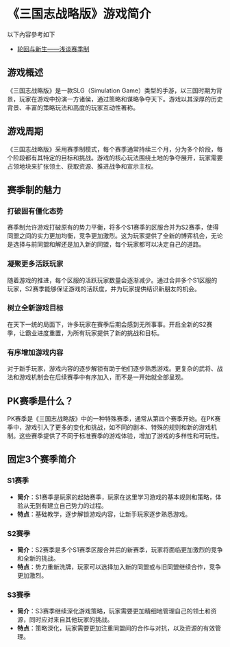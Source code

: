 # 《三国志战略版》游戏简介

以下內容參考如下
- [轮回与新生——浅谈赛季制](https://sgz.ejoy.com/gengduo/detail-4469.html) 

## 游戏概述
《三国志战略版》是一款SLG（Simulation Game）类型的手游，以三国时期为背景，玩家在游戏中扮演一方诸侯，通过策略和谋略争夺天下。游戏以其深厚的历史背景、丰富的策略玩法和高度的玩家互动性著称。

## 游戏周期
《三国志战略版》采用赛季制模式，每个赛季通常持续三个月，分为多个阶段，每个阶段都有其特定的目标和挑战。游戏的核心玩法围绕土地的争夺展开，玩家需要占领地块来扩张领土、获取资源、推进战争和宣示主权。

## 赛季制的魅力
### 打破固有僵化态势
赛季制允许游戏打破原有的势力平衡，将多个S1赛季的区服合并为S2赛季，使得同盟之间的实力更加均衡，竞争更加激烈。这为玩家提供了全新的博弈机会，无论是选择与前同盟和解还是加入新的同盟，每个玩家都可以决定自己的道路。

### 凝聚更多活跃玩家
随着游戏的推进，每个区服的活跃玩家数量会逐渐减少。通过合并多个S1区服的玩家，S2赛季能够保证游戏的活跃度，并为玩家提供结识新朋友的机会。

### 树立全新游戏目标
在天下一统的局面下，许多玩家在赛季后期会感到无所事事。开启全新的S2赛季，让霸业进度重置，为所有玩家提供了新的挑战和目标。

### 有序增加游戏内容
对于新手玩家，游戏内容的逐步解锁有助于他们逐步熟悉游戏。更复杂的武将、战法和游戏机制会在后续赛季中有序加入，而不是一开始就全部呈现。

## PK赛季是什么？
PK赛季是《三国志战略版》中的一种特殊赛季，通常从第四个赛季开始。在PK赛季中，游戏引入了更多的变化和挑战，如不同的剧本、特殊的规则和新的游戏机制。这些赛季提供了不同于标准赛季的游戏体验，增加了游戏的多样性和可玩性。

## 固定3个赛季简介
### S1赛季
- **简介**：S1赛季是玩家的起始赛季，玩家在这里学习游戏的基本规则和策略，体验从无到有建立自己势力的过程。
- **特点**：基础教学，逐步解锁游戏内容，让新手玩家逐步熟悉游戏。

### S2赛季
- **简介**：S2赛季是多个S1赛季区服合并后的新赛季，玩家将面临更加激烈的竞争和全新的挑战。
- **特点**：势力重新洗牌，玩家可以选择加入新的同盟或与旧同盟继续合作，竞争更加激烈。

### S3赛季
- **简介**：S3赛季继续深化游戏策略，玩家需要更加精细地管理自己的领土和资源，同时应对来自其他玩家的挑战。
- **特点**：策略深化，玩家需要更加注重同盟间的合作与对抗，以及资源的有效管理。